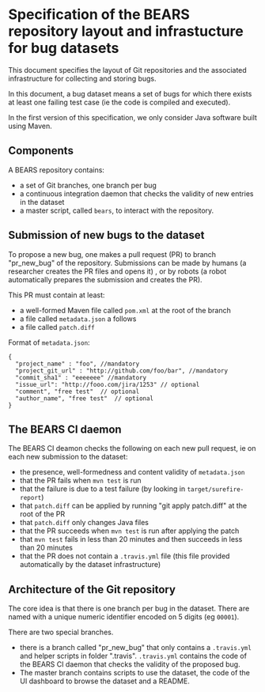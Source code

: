 # Specification of the BEARS repository layout and infrastucture for bug datasets

This document specifies the layout of Git repositories and the associated infrastructure for collecting and storing bugs.

In this document, a bug dataset means a set of bugs for which there exists at least one failing test case (ie the code is compiled and executed).

In the first version of this specification, we only consider Java software built using Maven.

## Components

A BEARS repository contains:

* a set of Git branches, one branch per bug
* a continuous integration daemon that checks the validity of new entries in the dataset
* a master script, called `bears`, to interact with the repository.


## Submission of new bugs to the dataset

To propose a new bug, one makes a pull request (PR) to branch "pr_new_bug" of the repository. Submissions can be made by humans (a researcher creates the PR files and opens it) , or by robots (a robot automatically prepares the submission and creates the PR).

This PR must contain at least:
* a well-formed Maven file called `pom.xml` at the root of the branch
* a file called `metadata.json` a follows
* a file called `patch.diff`
 
Format of `metadata.json`:

```
{ 
  "project_name" : "foo", //mandatory
  "project_git_url" : "http://github.com/foo/bar", //mandatory
  "commit_sha1" : "eeeeeee" //mandatory
  "issue_url": "http://fooo.com/jira/1253" // optional
  "comment", "free test"  // optional
  "author_name", "free test"  // optional
}
```

## The BEARS CI daemon

The BEARS CI deamon checks the following on each new pull request, ie on each new submission to the dataset:

* the presence, well-formedness and content validity of `metadata.json`
* that the PR fails when `mvn test` is run
* that the failure is due to a test failure (by looking in `target/surefire-report`)
* that `patch.diff` can be applied by running "git apply patch.diff" at the root of the PR
* that `patch.diff` only changes Java files
* that the PR succeeds when `mvn test` is run after applying the patch
* that `mvn test` fails in less than 20 minutes and then succeeds in less than 20 minutes
* that the PR does not contain a `.travis.yml` file (this file provided automatically by the dataset infrastructure)

## Architecture of the Git repository

The core idea is that there is one branch per bug in the dataset. There are named with a unique numeric identifier encoded on 5 digits (eg `00001`).

There are two special branches.

* there is a branch called "pr_new_bug" that only contains a `.travis.yml` and helper scripts in folder ".travis". `.travis.yml` contains the code of the BEARS CI daemon that checks the validity of the proposed bug.
* The master branch contains scripts to use the dataset, the code of the UI dashboard to browse the dataset and a README.


